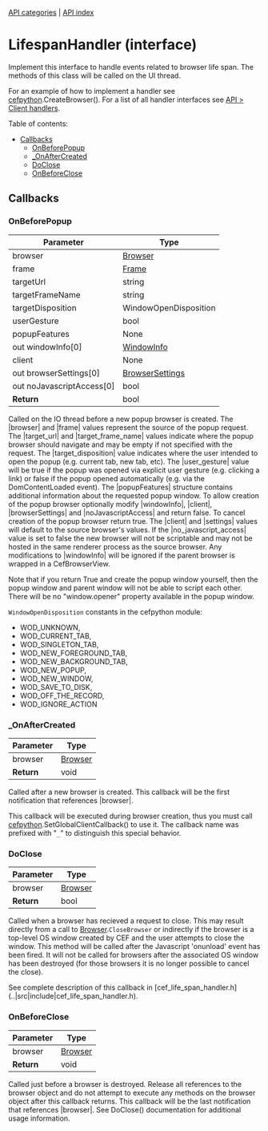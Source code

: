 [API categories](API-categories.md) | [API index](API-index.md)


# LifespanHandler (interface)

Implement this interface to handle events related to browser life span. The methods of this class will be called on the UI thread.

For an example of how to implement a handler see [cefpython](cefpython.md).CreateBrowser(). For a list of all handler interfaces see [API > Client handlers](API#Client_handlers).


Table of contents:
* [Callbacks](#callbacks)
  * [OnBeforePopup](#onbeforepopup)
  * [_OnAfterCreated](#_onaftercreated)
  * [DoClose](#doclose)
  * [OnBeforeClose](#onbeforeclose)


## Callbacks


### OnBeforePopup

| Parameter | Type |
| --- | --- |
| browser | [Browser](Browser.md) |
| frame | [Frame](Frame.md) |
| targetUrl | string |
| targetFrameName | string |
| targetDisposition | WindowOpenDisposition |
| userGesture | bool |
| popupFeatures | None |
| out windowInfo[0] | [WindowInfo](WindowInfo.md) |
| client | None |
| out browserSettings[0] | [BrowserSettings](BrowserSettings.md) |
| out noJavascriptAccess[0] | bool |
| __Return__ | bool |

Called on the IO thread before a new popup browser is created. The
|browser| and |frame| values represent the source of the popup request. The
|target_url| and |target_frame_name| values indicate where the popup
browser should navigate and may be empty if not specified with the request.
The |target_disposition| value indicates where the user intended to open
the popup (e.g. current tab, new tab, etc). The |user_gesture| value will
be true if the popup was opened via explicit user gesture (e.g. clicking a
link) or false if the popup opened automatically (e.g. via the
DomContentLoaded event). The |popupFeatures| structure contains additional
information about the requested popup window. To allow creation of the
popup browser optionally modify |windowInfo|, |client|, |browserSettings| and
|noJavascriptAccess| and return false. To cancel creation of the popup
browser return true. The |client| and |settings| values will default to the
source browser's values. If the |no_javascript_access| value is set to
false the new browser will not be scriptable and may not be hosted in the
same renderer process as the source browser. Any modifications to
|windowInfo| will be ignored if the parent browser is wrapped in a
CefBrowserView.

Note that if you return True and create the popup window yourself, then
the popup window and parent window will not be able to script each other.
There will be no "window.opener" property available in the popup window.

`WindowOpenDisposition` constants in the cefpython module:
* WOD_UNKNOWN,
* WOD_CURRENT_TAB,
* WOD_SINGLETON_TAB,
* WOD_NEW_FOREGROUND_TAB,
* WOD_NEW_BACKGROUND_TAB,
* WOD_NEW_POPUP,
* WOD_NEW_WINDOW,
* WOD_SAVE_TO_DISK,
* WOD_OFF_THE_RECORD,
* WOD_IGNORE_ACTION


### _OnAfterCreated

| Parameter | Type |
| --- | --- |
| browser | [Browser](Browser.md) |
| __Return__ | void |

Called after a new browser is created. This callback will be the first
notification that references |browser|.

This callback will be executed during browser creation, thus you must call [cefpython](cefpython.md).SetGlobalClientCallback() to use it. The callback name was prefixed with "`_`" to distinguish this special behavior.


### DoClose

| Parameter | Type |
| --- | --- |
| browser | [Browser](Browser.md) |
| __Return__ | bool |

Called when a browser has recieved a request to close. This may result
directly from a call to [Browser](Browser.md).`CloseBrowser` or indirectly
if the
browser is a top-level OS window created by CEF and the user attempts to
close the window. This method will be called after the Javascript
'onunload' event has been fired. It will not be called for browsers after
the associated OS window has been destroyed (for those browsers it is no
longer possible to cancel the close).

See complete description of this callback in [cef_life_span_handler.h]
(..|src|include|cef_life_span_handler.h).


### OnBeforeClose

| Parameter | Type |
| --- | --- |
| browser | [Browser](Browser.md) |
| __Return__ | void |

Called just before a browser is destroyed. Release all references to the
browser object and do not attempt to execute any methods on the browser
object after this callback returns. This callback will be the last
notification that references |browser|. See DoClose() documentation for
additional usage information.
